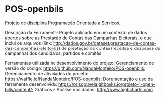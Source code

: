 # POS-openbils

Projeto de disciplina Programação Orientada a Serviços.

Descrição da Ferramenta: Projeto aplicado em um contexto de dados abertos sobre as Prestação de Contas das Campanhas Eleitorais, o que inclui os arquivos (link: http://dados.gov.br/dataset/prestacao-de-contas-das-campanhas-eleitorais) de prestação de contas (receitas e despesas de campanha) dos candidatos, partidos e comitês.

Ferramentas utilizada no desenvolvimento do projeto:
Gerenciamento de versão do código: https://github.com/NandaMonteiro/POS-openbils; 
Gerenciamento de atividades do projeto: https://waffle.io/NandaMonteiro/POS-openbils; 
Documentação e uso da ferramenta desenvolvida: https://prisgouveia.gitbooks.io/projeto-1-open-bills/content/; 
Gráficos e Análise dos dados: http://www.highcharts.com

